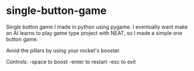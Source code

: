 # single-button-game

Single button game I made in python using pygame. I eventually want make an AI learns to play game type project with NEAT, so I made a simple one button game. 

Avoid the pillars by using your rocket's booster.

Controls: 
-space to boost
-enter to restart
-esc to exit
